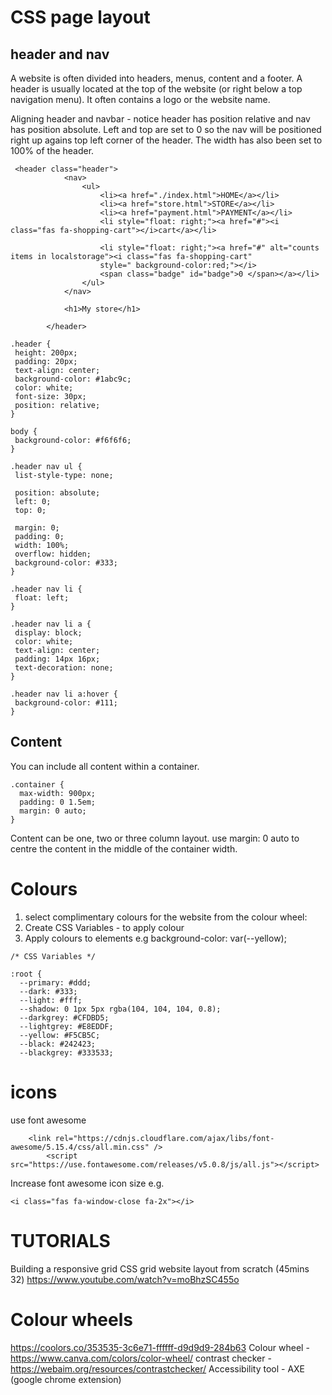 CSS page layout
===============

header and nav
---------------

A website is often divided into headers, menus, content and a footer. A header is usually located at the top of the website (or right below a top navigation menu). It often contains a logo or the website name.

Aligning header and navbar - notice header has position relative and nav has position absolute. Left and top are set to 0 so the nav will be positioned right up
agains top left corner of the header.  The width has also been set to 100% of the header.

```
 <header class="header">
            <nav>
                <ul>
                    <li><a href="./index.html">HOME</a></li>
                    <li><a href="store.html">STORE</a></li>
                    <li><a href="payment.html">PAYMENT</a></li>
                    <li style="float: right;"><a href="#"><i class="fas fa-shopping-cart"></i>cart</a></li>

                    <li style="float: right;"><a href="#" alt="counts items in localstorage"><i class="fas fa-shopping-cart" 
                    style=" background-color:red;"></i>
                    <span class="badge" id="badge">0 </span></a></li>
                </ul>
            </nav>

            <h1>My store</h1>
           
        </header>
 ```
 
 ```
 .header {
  height: 200px;
  padding: 20px;
  text-align: center;
  background-color: #1abc9c;
  color: white;
  font-size: 30px;
  position: relative;
}

body {
  background-color: #f6f6f6;
 }

.header nav ul {
  list-style-type: none;

  position: absolute;
  left: 0;
  top: 0;

  margin: 0;
  padding: 0;
  width: 100%;
  overflow: hidden;
  background-color: #333;
}

.header nav li {
  float: left;
}

.header nav li a {
  display: block;
  color: white;
  text-align: center;
  padding: 14px 16px;
  text-decoration: none;
}

.header nav li a:hover {
  background-color: #111;
}

```
Content
--------
You can include all content within a container.

```
.container {
  max-width: 900px;
  padding: 0 1.5em;
  margin: 0 auto;
}
```
Content can be one, two or three column layout. use margin: 0 auto to centre the content in the middle of the container width.

Colours
========
1. select complimentary colours for the website from the colour wheel:
2. Create CSS Variables - to apply colour
3. Apply colours to elements  e.g background-color: var(--yellow); 

```
/* CSS Variables */

:root {
  --primary: #ddd;
  --dark: #333;
  --light: #fff;
  --shadow: 0 1px 5px rgba(104, 104, 104, 0.8);
  --darkgrey: #CFDBD5;
  --lightgrey: #E8EDDF;
  --yellow: #F5CB5C;
  --black: #242423;
  --blackgrey: #333533;
```

icons
======
use font awesome
```
    <link rel="https://cdnjs.cloudflare.com/ajax/libs/font-awesome/5.15.4/css/all.min.css" />
        <script src="https://use.fontawesome.com/releases/v5.0.8/js/all.js"></script>
```

Increase font awesome icon size e.g.

```
<i class="fas fa-window-close fa-2x"></i>
```

TUTORIALS
==========

Building a responsive grid CSS grid website layout from scratch (45mins 32)
https://www.youtube.com/watch?v=moBhzSC455o

Colour wheels
===============


https://coolors.co/353535-3c6e71-ffffff-d9d9d9-284b63
Colour wheel - https://www.canva.com/colors/color-wheel/
contrast checker - https://webaim.org/resources/contrastchecker/
Accessibility tool - AXE (google chrome extension)
